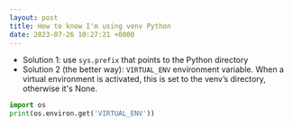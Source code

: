 ```yaml
---
layout: post
title: How to know I'm using venv Python
date: 2023-07-26 10:27:21 +0800
---
```


- Solution 1: use `sys.prefix` that points to the Python directory
- Solution 2 (the better way): `VIRTUAL_ENV` environment variable. When a virtual environment is activated, this is set to the venv’s directory, otherwise it's None.

```python
import os
print(os.environ.get('VIRTUAL_ENV'))
```
